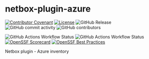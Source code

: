 # netbox-plugin-azure

[![Contributor Covenant](https://img.shields.io/badge/Contributor%20Covenant-2.1-4baaaa.svg)](https://github.com/dafneb/.github/blob/main/.github/CODE_OF_CONDUCT.md) 
[![License](https://img.shields.io/badge/License-MIT-4baaaa.svg)](https://github.com/dafneb/.github/blob/main/LICENSE)
![GitHub Release](https://img.shields.io/github/v/release/dafneb/netbox-plugin-azure)
![GitHub commit activity](https://img.shields.io/github/commit-activity/w/dafneb/netbox-plugin-azure)
![GitHub contributors](https://img.shields.io/github/contributors/dafneb/netbox-plugin-azure)

![GitHub Actions Workflow Status](https://img.shields.io/github/actions/workflow/status/dafneb/netbox-plugin-azure/snyk-code-scan.yml?label=snyk-security)
![GitHub Actions Workflow Status](https://img.shields.io/github/actions/workflow/status/dafneb/netbox-plugin-azure/codeql.yml?label=CodeQL)
[![OpenSSF Scorecard](https://api.scorecard.dev/projects/github.com/dafneb/netbox-plugin-azure/badge)](https://scorecard.dev/viewer/?uri=github.com/dafneb/netbox-plugin-azure)
[![OpenSSF Best Practices](https://www.bestpractices.dev/projects/10545/badge)](https://www.bestpractices.dev/projects/10545)

Netbox plugin - Azure inventory
